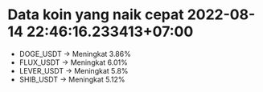 # Data koin yang naik cepat 2022-08-14 22:46:16.233413+07:00

* DOGE_USDT -> Meningkat 3.86%
* FLUX_USDT -> Meningkat 6.01%
* LEVER_USDT -> Meningkat 5.8%
* SHIB_USDT -> Meningkat 5.12%

